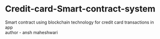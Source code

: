 # Credit-card-Smart-contract-system
Smart contract using blockchain technology for credit card transactions  in app
<br>
author - ansh maheshwari
